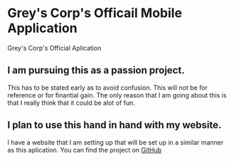 # Grey's Corp's Officail Mobile Application

Grey's Corp's Official Aplication

## I am pursuing this as a passion project.

This has to be stated early as to avoid confusion.
This will not be for reference or for finantial gain.
The only reason that I am going about this is that
I really think that it could be alot of fun.

## I plan to use this hand in hand with my website.

I have a website that I am setting up that will be
set up in a similar manner as this aplication.
You can find the project on [GitHub](https://github.com/JaydenAndrews/greys_corp_website)